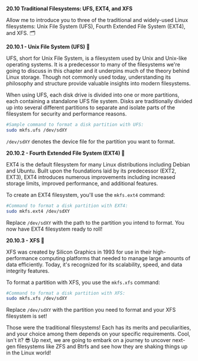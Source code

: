 **20.10 Traditional Filesystems: UFS, EXT4, and XFS**

Allow me to introduce you to three of the traditional and widely-used Linux filesystems: Unix File System (UFS), Fourth Extended File System (EXT4), and XFS. 🗂️

**20.10.1 - Unix File System (UFS) 📄**

UFS, short for Unix File System, is a filesystem used by Unix and Unix-like operating systems. It is a predecessor to many of the filesystems we're going to discuss in this chapter and it underpins much of the theory behind Linux storage. Though not commonly used today, understanding its philosophy and structure provide valuable insights into modern filesystems. 

When using UFS, each disk drive is divided into one or more partitions, each containing a standalone UFS file system. Disks are traditionally divided up into several different partitions to separate and isolate parts of the filesystem for security and performance reasons. 

```bash
#Sample command to format a disk partition with UFS:
sudo mkfs.ufs /dev/sdXY
```

`/dev/sdXY` denotes the device file for the partition you want to format.

**20.10.2 - Fourth Extended File System (EXT4) 📗**

EXT4 is the default filesystem for many Linux distributions including Debian and Ubuntu. Built upon the foundations laid by its predecessor (EXT2, EXT3), EXT4 introduces numerous improvements including increased storage limits, improved performance, and additional features.

To create an EXT4 filesystem, you'll use the `mkfs.ext4` command:

```bash
#Command to format a disk partition with EXT4:
sudo mkfs.ext4 /dev/sdXY
```

Replace `/dev/sdXY` with the path to the partition you intend to format. You now have EXT4 filesystem ready to roll!

**20.10.3 - XFS 📘**

XFS was created by Silicon Graphics in 1993 for use in their high-performance computing platforms that needed to manage large amounts of data efficiently. Today, it's recognized for its scalability, speed, and data integrity features. 

To format a partition with XFS, you use the `mkfs.xfs` command:

```bash
#Command to format a disk partition with XFS:
sudo mkfs.xfs /dev/sdXY
```

Replace `/dev/sdXY` with the partition you need to format and your XFS filesystem is set!

Those were the traditional filesystems! Each has its merits and peculiarities, and your choice among them depends on your specific requirements. Cool, isn't it? 😎 Up next, we are going to embark on a journey to uncover next-gen filesystems like ZFS and Btrfs and see how they are shaking things up in the Linux world!